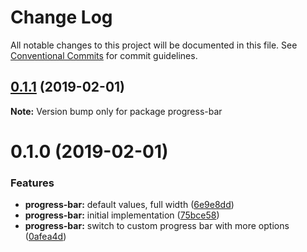 # Change Log

All notable changes to this project will be documented in this file.
See [Conventional Commits](https://conventionalcommits.org) for commit guidelines.

## [0.1.1](https://github.com/jobvs/native-components/compare/progress-bar@0.1.0...progress-bar@0.1.1) (2019-02-01)

**Note:** Version bump only for package progress-bar

# 0.1.0 (2019-02-01)

### Features

-   **progress-bar:** default values, full width ([6e9e8dd](https://github.com/jobvs/native-components/commit/6e9e8dd))
-   **progress-bar:** initial implementation ([75bce58](https://github.com/jobvs/native-components/commit/75bce58))
-   **progress-bar:** switch to custom progress bar with more options
    ([0afea4d](https://github.com/jobvs/native-components/commit/0afea4d))
